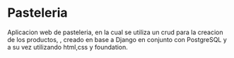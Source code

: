 # Pasteleria
Aplicacion web de pasteleria, en la cual se utiliza un crud para la creacion de los productos, , creado en base a Django en conjunto con PostgreSQL y a su vez utilizando html,css y foundation.
